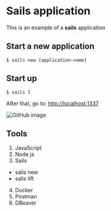 # Sails application
This is an example of a **sails** application

## Start a new application
```shell
$ sails new [application-name]
```

## Start up
```
$ sails l
```

After that, go to: [http://localhost:1337](http://localhost:1337)

![GitHub image](https://pbs.twimg.com/profile_images/616309728688238592/pBeeJQDQ.png "GitHub")

## Tools

1. JavaScript
2. Node.js
3. Sails
  * salis new
  * salis lift
4. Docker
5. Postman
6. DBeaver

